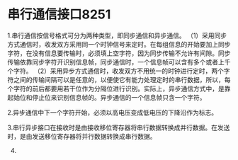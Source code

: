 # 串行通信接口8251

1.串行通信按信号格式可分为两种类型，即同步通信和异步通信。
 （1）采用同步方式通信时，收发双方采用同一个时钟信号来定时。在每组信息的开始要加上同步字符，在没有信息要传输时，必须填上空字符，因为同步传输不允许有间隙。同步传输依靠同步字符开识别信息帧，同步通信时，一个信息帧可以含有多个或者上千个字符。
 （2）采用异步方式通信时，收发双方不用统一的时钟进行定时，两个字符之间的传输间隔可以是任意的，以便使它有能力处理定时的串行数据，所以，每个字符的前后都要用若干位作为分隔位进行识别。实际上，异步通信方式中，是靠起始位和停止位来识别信息帧的。异步通信的一个信息帧只含一个字符。

2.异步通信中下一个字符开始，必须以高电压变成低电压的下降沿作为标志。

3.串行异步接口在接收时是由接收移位寄存器将串行数据转换成并行数据。在发送时，是由发送移位寄存器将并行数据转换成串行数据。

4.